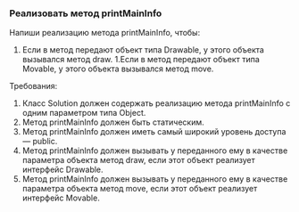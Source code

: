 
### Реализовать метод printMainInfo

Напиши реализацию метода printMainInfo, чтобы:
1. Если в метод передают объект типа Drawable, у этого объекта вызывался метод draw.
1.Если в метод передают объект типа Movable, у этого объекта вызывался метод move.


Требования:
1.	Класс Solution должен содержать реализацию метода printMainInfo с одним параметром типа Object.
2.	Метод printMainInfo должен быть статическим.
3.	Метод printMainInfo должен иметь самый широкий уровень доступа &mdash; public.
4.	Метод printMainInfo должен вызывать у переданного ему в качестве параметра объекта метод draw, если этот объект реализует интерфейс Drawable.
5.	Метод printMainInfo должен вызывать у переданного ему в качестве параметра объекта метод move, если этот объект реализует интерфейс Movable.


